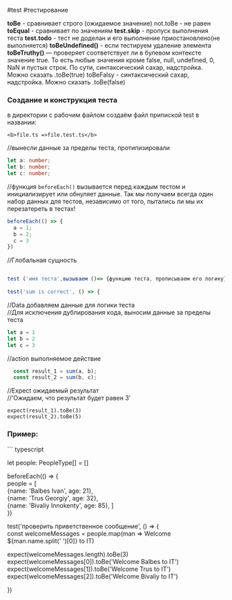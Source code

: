 #test #тестирование

**toBe** - сравнивает строго (ожидаемое значение)
not.toBe - не равен
**toEqual** - сравнивает по значениям
**test.skip** - пропуск выполнения теста
**test.todo** - тест не доделан и его выполнение приостановлено(не выполняется)
**toBeUndefined()** - если тестируем удаление элемента
**toBeTruthy()** — проверяет соответствует ли в булевом контексте значение  true. То есть любые значения кроме false, null, undefined, 0, NaN и пустых строк. По сути, синтаксический сахар, надстройка. Можно сказать .toBe(true)
toBeFalsy - синтаксический сахар, надстройка. Можно сказать .toBe(false)

### Создание и конструкция теста
в директории с рабочим файлом создаём файл  припиской test в названии: 
```
<b>file.ts =>file.test.ts</b>
```


//вынесли данные за пределы теста, протипизировали  
``` ts
let a: number;  
let b: number;  
let c: number; 
```
 
//функция `beforeEach()` вызывается перед каждым тестом и инициализирует или обнуляет данные. Так мы получаем всегда один набор данных для тестов, независимо от того, пытались ли мы их перезатереть в тестах!  
```ts
beforeEach(() => {  
  a = 1;  
  b = 2;  
  c = 3  
})  
```

//Глобальная сущность 
```ts

test ('имя теста',вызываем ()=> {функцию теста, прописываем его логику})  
  
test('sum is correct', () => {  
```
  //Data добавляем данные для логики теста  
  //Для исключения дублирования кода, выносим данные за пределы теста  
  ```ts
let a = 1  
let b = 2  
let c = 3  
```

  
  //action выполняемое действие  
```ts
  const result_1 = sum(a, b);  
  const result_2 = sum(b, c);  
```
  
  //Expect ожидаемый результат  
  //'Ожидаем, что результат будет равен 3' 
  
```
expect(result_1).toBe(3)  
expect(result_2).toBe(5)
```  

<h3>Пример:</h3>
``` typescript

let people: PeopleType[] = []  
  
beforeEach(() => {  
people = [  
{name: 'Balbes Ivan', age: 21},  
{name: 'Trus Georgiy', age: 32},  
{name: 'Bivaliy Innokenty', age: 85}, ]  
})  
  
test('проверить приветственное сообщение', () => {  
  const welcomeMessages = people.map(man => Welcome ${man.name.split(' ')[0]} to IT)  
  
  expect(welcomeMessages.length).toBe(3)  
  expect(welcomeMessages[0]).toBe('Welcome Balbes to IT')  
  expect(welcomeMessages[1]).toBe('Welcome Trus to IT')  
  expect(welcomeMessages[2]).toBe('Welcome Bivaliy to IT')  
  
})
```